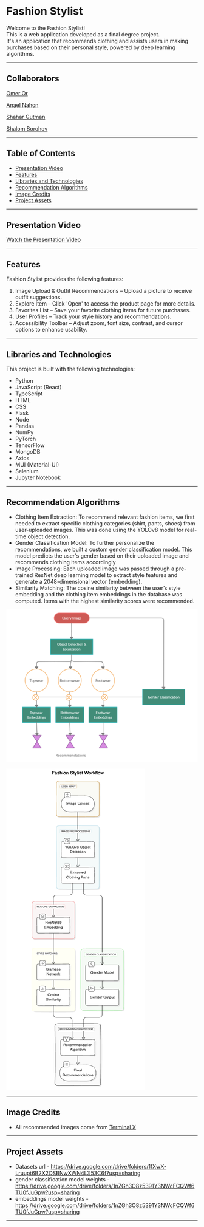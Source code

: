 # Fashion Stylist

<p> Welcome to the Fashion Stylist! <br>
This is a web application developed as a final degree project. <br>
It's an application that recommends clothing and assists users in making purchases based on their personal style, powered by deep learning algorithms.
</p>

---

## Collaborators

[Omer Or](https://github.com/OmerOr1)

[Anael Nahon](https://github.com/anaeln)

[Shahar Gutman](https://github.com/ShaharGutmanCoding)

[Shalom Borohov](https://github.com/Shalom-Borohov)

---

## Table of Contents

- [Presentation Video](#Presentation-Video)
- [Features](#features)
- [Libraries and Technologies](#Libraries-and-Technologies)
- [Recommendation Algorithms](#Recommendation-Algorithms)
- [Image Credits](#Image-Credits)
- [Project Assets](#Project-Assets)

---

## Presentation Video

[Watch the Presentation Video](https://drive.google.com/file/d/1P5WY2sVIbGdZ2oBrvMKC9RNPcn9RJUG2/view?usp=sharing)

---

## Features

Fashion Stylist provides the following features:
1) Image Upload & Outfit Recommendations – Upload a picture to receive outfit suggestions.
2) Explore Item – Click 'Open' to access the product page for more details.
3) Favorites List – Save your favorite clothing items for future purchases.
4) User Profiles – Track your style history and recommendations.
5) Accessibility Toolbar – Adjust zoom, font size, contrast, and cursor options to enhance usability.

---

## Libraries and Technologies

This project is built with the following technologies:

* Python
* JavaScript (React)
* TypeScript
* HTML
* CSS
* Flask
* Node
* Pandas
* NumPy
* PyTorch
* TensorFlow
* MongoDB
* Axios
* MUI (Material-UI)
* Selenium
* Jupyter Notebook

---

## Recommendation Algorithms

* Clothing Item Extraction: To recommend relevant fashion items, we
first needed to extract specific clothing categories (shirt, pants, shoes)
from user-uploaded images. This was done using the YOLOv8 model
for real-time object detection.
* Gender Classification Model: To further personalize the
recommendations, we built a custom gender classification model. This
model predicts the user's gender based on their uploaded image and
recommends clothing items accordingly
* Image Processing: Each uploaded image was passed through a
pre-trained ResNet deep learning model to extract style features and
generate a 2048-dimensional vector (embedding).
* Similarity Matching: The cosine similarity between the user’s style
embedding and the clothing item embeddings in the database was
computed. Items with the highest similarity scores were recommended.

![Recommendation Algorithm](./fashion-stylist-server/public/recommendation-algorithm.png)

![General Workflow](./fashion-stylist-server/public/general-workflow.png)

---

## Image Credits

* All recommended images come from [Terminal X](https://www.terminalx.com)

---

## Project Assets

* Datasets url - https://drive.google.com/drive/folders/1fXwX-Lruupt6B2X2OSBNwXWN4LX53C6f?usp=sharing
* gender classification model weights - https://drive.google.com/drive/folders/1nZGh3O8z5391Y3NWcFCQWf6TU0fJuGpw?usp=sharing
* embeddings model weights - https://drive.google.com/drive/folders/1nZGh3O8z5391Y3NWcFCQWf6TU0fJuGpw?usp=sharing

---